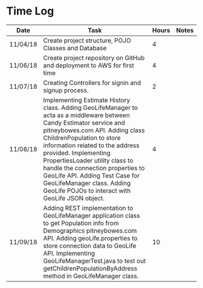 # Time Log

| Date | Task | Hours | Notes|
|------|------|-------|------|
| 11/04/18| Create project structure, POJO Classes and Database| 4 | |
| 11/06/18| Create project repository on GitHub and deployment to AWS for first time| 4 | |
| 11/07/18| Creating Controllers for signin and signup process. | 2 |   |
| 11/08/18| Implementing Estimate History class. Adding GeoLifeManager to acta as a middleware between Candy Estimator service and pitneybowes.com API. Adding class ChildrenPopulation to store information related to the address provided. Implementing PropertiesLoader utility class to handle the connection properties to GeoLife API. Adding Test Case for GeoLifeManager class. Adding GeoLife POJOs to interact with GeoLife JSON object.| 4 | |
| 11/09/18| Adding REST implementation to GeoLifeManager application class to get Population info from Demographics pitneybowes.com API. Adding geoLife.properties to store connection data to GeoLife API. Implementing GeoLifeManagerTest.java to test out getChildrenPopulationByAddress method in GeoLifeManager class. | 10 | |

